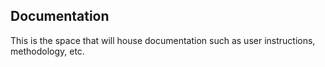 ## Documentation

This is the space that will house documentation such as user instructions,
methodology, etc.
